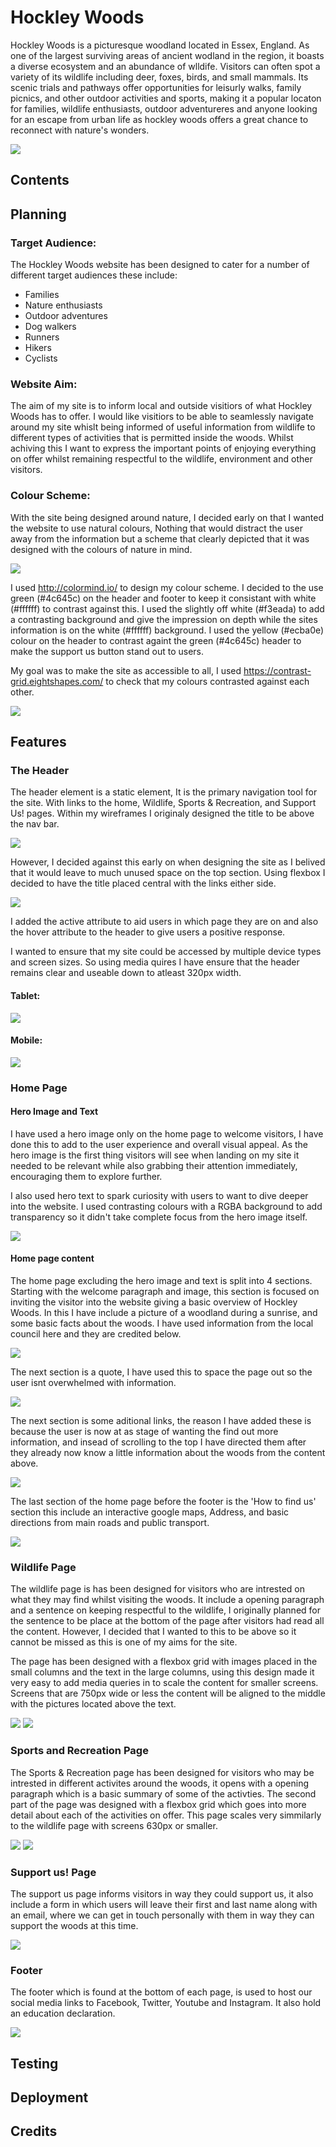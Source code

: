 # Hockley Woods

Hockley Woods is a picturesque woodland located in Essex, England. As one of the largest surviving areas of ancient wodland in the region, it boasts a diverse ecosystem and an abundance of wlldife. Visitors can often spot a variety of its wildlife including deer, foxes, birds, and small mammals. Its scenic trials and pathways offer opportunities for leisurly walks, family picnics, and other outdoor activities and sports, making it a popular locaton for families, wildlife enthusiasts, outdoor adventureres and anyone looking for an escape from urban life as hockley woods offers a great chance to reconnect with nature's wonders.

<img src="assets/readme-images/responsive-image.png">

## Contents

## Planning

### Target Audience:
 
 The Hockley Woods website has been designed to cater for a number of different target audiences these include:
 * Families
 * Nature enthusiasts
 * Outdoor adventures
 * Dog walkers
 * Runners
 * Hikers
 * Cyclists

 ### Website Aim:

 The aim of my site is to inform local and outside visitiors of what Hockley Woods has to offer. I would like visitiors to be able to seamlessly navigate around my site whislt being informed of useful information from wildlife to different types of activities that is permitted inside the woods. Whilst achiving this I want to express the important points of enjoying everything on offer whilst remaining respectful to the wildlife, environment and other visitors.

### Colour Scheme:

With the site being designed around nature, I decided early on that I wanted the website to use natural colours, Nothing that would distract the user away from the information but a scheme that clearly depicted that it was designed with the colours of nature in mind.

<img src="assets/readme-images/color-grid.png">

I used http://colormind.io/ to design my colour scheme. I decided to the use green (#4c645c) on the header and footer to keep it consistant with white (#ffffff) to contrast against this. I used the slightly off white (#f3eada) to add a contrasting background and give the impression on depth while the sites information is on the white (#ffffff) background. I used the yellow (#ecba0e) colour on the header to contrast againt the green (#4c645c) header to make the support us button stand out to users. 

My goal was to make the site as accessible to all, I used https://contrast-grid.eightshapes.com/ to check that my colours contrasted against each other.

<img src="assets/readme-images/colour-contrast-grid.png">

## Features

### The Header

The header element is a static element, It is the primary navigation tool for the site. With links to the home, Wildlife, Sports & Recreation, and Support Us! pages. Within my wireframes I originaly designed the title to be above the nav bar. 

<img src="assets/readme-images/wireframes-header.png">

However, I decided against this early on when designing the site as I belived that it would leave to much unused space on the top section. Using flexbox I decided to have the title placed central with the links either side.

<img src="assets/readme-images/header-screenshot.png">

I added the active attribute to aid users in which page they are on and also the hover attribute to the header to give users a positive response.

I wanted to ensure that my site could be accessed by multiple device types and screen sizes. So using media quires I have ensure that the header remains clear and useable down to atleast 320px width.

#### Tablet:

<img src="assets/readme-images/header-tablet.png">

#### Mobile:

<img src="assets/readme-images/header-mobile.png">

### Home Page

#### Hero Image and Text

I have used a hero image only on the home page to welcome visitors, I have done this to add to the user experience and overall visual appeal. As the hero image is the first thing visitors will see when landing on my site it needed to be relevant while also grabbing their attention immediately, encouraging them to explore further. 

I also used hero text to spark curiosity with users to want to dive deeper into the website. I used contrasting colours with a RGBA background to add transparency so it didn't take complete focus from the hero image itself.

<img src="assets/readme-images/hero-image-screenshot.png">


#### Home page content

The home page excluding the hero image and text is split into 4 sections. Starting with the welcome paragraph and image, this section is focused on inviting the visitor into the website giving a basic overview of Hockley Woods. In this I have include a picture of a woodland during a sunrise, and some basic facts about the woods. I have used information from the local council here and they are credited below. 

<img src="assets/readme-images/welcome-text-screenshot.png">

The next section is a quote, I have used this to space the page out so the user isnt overwhelmed with information. 

<img src="assets/readme-images/quote-screenshot.png">

The next section is some aditional links, the reason I have added these is because the user is now at as stage of wanting the find out more information, and insead of scrolling to the top I have directed them after they already now know a little information about the woods from the content above.

<img src= "assets/readme-images/additional-links-screenshot.png">

The last section of the home page before the footer is the 'How to find us' section this include an interactive google maps, Address, and basic directions from main roads and public transport.

<img src="assets/readme-images/find-us-screenshot.png">

### Wildlife Page

The wildlife page is has been designed for visitors who are intrested on what they may find whilst visiting the woods. It include a opening paragraph and a sentence on keeping respectful to the wildlife, I originally planned for the sentence to be place at the bottom of the page after visitors had read all the content. However, I decided that I wanted to this to be above so it cannot be missed as this is one of my aims for the site.

The page has been designed with a flexbox grid with images placed in the small columns and the text in the large columns, using this design made it very easy to add media queries in to scale the content for smaller screens. Screens that are 750px wide or less the content will be aligned to the middle with the pictures located above the text.

<img src="assets/readme-images/wildlife-page-screenshot.png">

<img src="assets/readme-images/mobile-wildlife-screenshot.png">

### Sports and Recreation Page

The Sports & Recreation page has been designed for visitors who may be intrested in different activites around the woods, it opens with a opening paragraph which is a basic summary of some of the activties. The second part of the page was designed with a flexbox grid which goes into more detail about each of the activities on offer. This page scales very simmilarly to the wildlife page with screens 630px or smaller.

<img src="assets/readme-images/sports-page-screenshot.png">

<img src="assets/readme-images/mobile-sports-screenshot.png">

### Support us! Page

The support us page informs visitors in way they could support us, it also include a form in which users will leave their first and last name along with an email, where we can get in touch personally with them in way they can support the woods at this time.

<img src="assets/readme-images/support-us-screenshot.png">

### Footer

The footer which is found at the bottom of each page, is used to host our social media links to Facebook, Twitter, Youtube and Instagram. It also hold an education declaration.

<img src="assets/readme-images/footer-screenshot.png">

## Testing


## Deployment

## Credits

